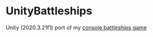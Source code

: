# UnityBattleships
Unity (2020.3.21f1) port of my [console battleships game](https://github.com/exostin/ConsoleBattleshipsGame)